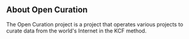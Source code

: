 ## About Open Curation

The Open Curation project is a project that operates various projects to curate data from the world's Internet in the KCF method.

